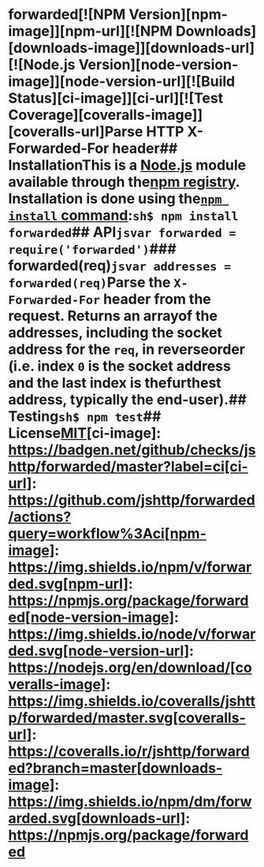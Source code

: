 # forwarded[![NPM Version][npm-image]][npm-url][![NPM Downloads][downloads-image]][downloads-url][![Node.js Version][node-version-image]][node-version-url][![Build Status][ci-image]][ci-url][![Test Coverage][coveralls-image]][coveralls-url]Parse HTTP X-Forwarded-For header## InstallationThis is a [Node.js](https://nodejs.org/en/) module available through the[npm registry](https://www.npmjs.com/). Installation is done using the[`npm install` command](https://docs.npmjs.com/getting-started/installing-npm-packages-locally):```sh$ npm install forwarded```## API```jsvar forwarded = require('forwarded')```### forwarded(req)```jsvar addresses = forwarded(req)```Parse the `X-Forwarded-For` header from the request. Returns an arrayof the addresses, including the socket address for the `req`, in reverseorder (i.e. index `0` is the socket address and the last index is thefurthest address, typically the end-user).## Testing```sh$ npm test```## License[MIT](LICENSE)[ci-image]: https://badgen.net/github/checks/jshttp/forwarded/master?label=ci[ci-url]: https://github.com/jshttp/forwarded/actions?query=workflow%3Aci[npm-image]: https://img.shields.io/npm/v/forwarded.svg[npm-url]: https://npmjs.org/package/forwarded[node-version-image]: https://img.shields.io/node/v/forwarded.svg[node-version-url]: https://nodejs.org/en/download/[coveralls-image]: https://img.shields.io/coveralls/jshttp/forwarded/master.svg[coveralls-url]: https://coveralls.io/r/jshttp/forwarded?branch=master[downloads-image]: https://img.shields.io/npm/dm/forwarded.svg[downloads-url]: https://npmjs.org/package/forwarded